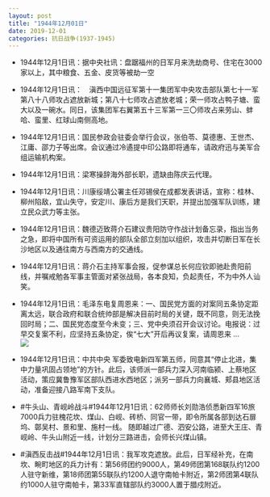 ```yaml
---
layout: post
title: "1944年12月01日"
date: 2019-12-01
categories: 抗日战争(1937-1945)
---
```


<meta name="referrer" content="no-referrer" />

- 1944年12月1日讯：据中央社讯：盘踞福州的日军月来洗劫商号、住宅在3000家以上，其中粮食、五金、皮货等被劫一空 

- 1944年12月1日讯：　滇西中国远征军第十一集团军中央攻击部队第七十一军第八十八师攻占遮放新城；第八十七师攻占遮放老城；荣一师攻占鸭子塘、蛮大以及一碗水。同日，该集团军右翼第五十三军第一三〇师攻占来劳山、蚌哈、蛮里、红球山南侧高地。 

- 1944年12月1日讯：国民参政会驻委会举行会议，张伯苓、莫德惠、王世杰、江庸、邵力子等出席。会议通过冷遹提中印公路即将通车，请政府迅与美军合组运输机构案。 

- 1944年12月1日讯：梁寒操辞海外部长职，遗缺由陈庆云代理。 

- 1944年12月1日讯：川康绥靖公署主任邓锡侯在成都发表讲话，宣称：桂林、柳州陷敌，宜山失守，安定川、康后方是我们天职，并提出加强军队训练，建立民众武力等主张。 

- 1944年12月1日讯：魏德迈致蒋介石建议贵阳防守作战计划备忘录，指出当务之急，即将中国所有可资运用的部队全部立刻加以组织，攻击并切断日军在长沙地区以及通往南方与西南方的交通线。 

- 1944年12月1日讯：蒋介石主持军事会报，促参谋总长何应钦即驰赴贵阳前线，并嘱戒勉各军事主管面对紧张战局，各本良知，负起责任，不为中外人讪笑。 

- 1944年12月1日讯：毛泽东电复周恩来：一、国民党方面的对案同五条协定距离太远，联合政府和联合统帅部是解决目前时局的关键，既不同意，则无法挽回时局；二、国民党态度至今未变；三、党中央须召开会议讨论。电报说：过早交复案不利，应坚持五条协定，俟“七大”开后再议复案，请周恩来 ... <br/><img src="https://wx2.sinaimg.cn/large/aca367d8ly1g9h37fzhgbj20c80900sr.jpg" />

- 1944年12月1日讯：中共中央 军委致电新四军第五师，同意其“停止北进，集中力量巩固占领地”的方针。此后，该师派一部兵力深入河南临颍、上蔡地区活动，策应冀鲁豫军区部队西进水西地区；派另一部兵力向襄城、郏县地区活动，准备迎接八路军南下支队。 

- #牛头山、青岘岭战斗#1944年12月1日讯：62师师长刘勋浩侦悉新四军16旅7000兵力驻槐花坎、煤山、白岘、砖桥、同官一带，即令所属各部到达石扉坞、鄣吴村、景和里、施村一线。 随即越过广德、泗安公路，进至大王庄、青岘岭、牛头山附近一线，计划分三路进击，会师长兴煤山镇。 

- #滇西反击战#1944年12月1日讯：我军攻克遮放。此后，日军经补充，在南坎、畹町地区的兵力计有：第56师团约9000人，第49师团第168联队约1200人驻守新维，第18师团第55联队约1200人退守南帕卡附近，第2师团第4联队约1000人驻守南帕卡，第33军直辖部队约3000人置于腊戍附近。 

